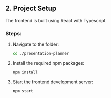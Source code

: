 ## 2. Project Setup

The frontend is built using React with Typescript

### Steps:
1. Navigate to the folder:
   ```bash
   cd ./presentation-planner
   ```
2. Install the required npm packages:
   ```bash
   npm install
   ```
3. Start the frontend development server:
   ```bash
   npm start
   ```
